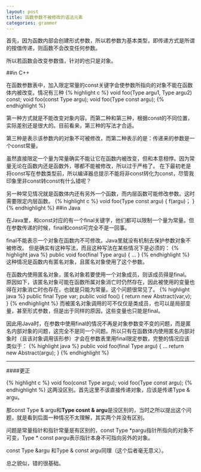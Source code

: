 ```yaml
---
layout: post
title: 函数参数不被修改的语法元素
categories: grammer
---
```

首先，因为函数内部会创建形式参数，所以若参数为基本类型，即传递方式是所谓的按值传递，则函数不会改变任何参数。

所以若函数会改变参数值，针对的也只是对象。

##in C++

在函数参数表中，加入限定常量的const关键字会使参数所指向的对象不能在函数体内被改变。情况有三种
{% highlight c %}
void foo(Type argu1, Type argu2) const;
void foo(const Type argu);
void foo(Type const argu);
{% endhighlight %}


第一种方式就是不能改变对象内容。而第二种和第三种，根据const的不同位置，实际差别还是很大的。目前看来，第三种的写法才合适。

第三种是表示该参数内的对象不可被修改，而第二种表示的是：传递来的参数是一个const常量。

虽然直接限定一个量为常量确实不能让它在函数内被改变，但和本意相悖。因为常量无论在函数内还是函数外，哪都不能被修改，所以过于严格了。
在下最初老是将const写在参数类型前，所以编译器总提示不能将非const转化为const，尽管我印象里非const转const有什么错呢？

另一种常见情况就是函数体内还有另外一个函数，而内层函数可能修改参数。这时需要限定内层函数。
{% highlight c %}
void foo(Type const argu) {
  f(argu)；
}
{% endhighlight %}
##in Java

在Java里，和const对应的有一个final关键字，他们都可以限制一个量为常量。但在参数传递的时候，final和const可完全不是一回事。

final不能表示一个对象在函数内不可修改。Java里就没有机制去保护参数对象不被修改。
但是确实有这种写法，而且这种写法在某些情况下是必须的：
{% highlight java %}
public void foo(final Type argu) {
  ...
}
{% endhighlight %}
这种情况是函数内有匿名对象，且匿名对象使用了这个参数。

在函数内使用匿名对象，匿名对象若要使用一个对象成员，则该成员得是final。原因如下，该匿名对象可能在函数所属对象消亡时仍然存在，因此被使用的变量也得在对象消亡时也存在，也就是只能为常量。这个问题很常见了。
{% highlight java %}
public final Type var;
public void foo() {
  return new Abstract(var,v);
}
{% endhighlight %}
而被匿名对象调用的可不仅仅是类成员，也可以是局部变量，甚至形式参数，但是出于同样的原因，这些变量也只能是final。

因此用Java时，在参数中使用final的情况不再是对象参数变不变的问题，而是匿名内部对象的问题，这完全不是同一个问题。所以只有在函数体内使用匿名内部对象时（且该对象调用该形参）才会在参数表里用final限定参数，完整的情况应该类似于：
{% highlight java %}
public void foo(final Type argu) {
  ...
  return new Abstract(argu);
}
{% endhighlight %}

------
####更正

{% highlight c %}
void foo(const Type argu);
void foo(Type const argu);
{% endhighlight %}
这两没区别。首先这里不该直接传递对象，应该是传递Type & argu。

那const Type & argu和**Type cosnt & argu**是没区别的，当时之所以提出这个问题，就是看到后面一种情况不太理解，其实两个并没有区别。

问题是常量指针和指针常量是有区别的，const Type *pargu指针所指向的对象不可变，Type * const pargu表示指针本身不可指向另外的对象。

const Type &argu 和Type & const argu同理（这个后者毫无意义）。

总之貌似，错的很基础。